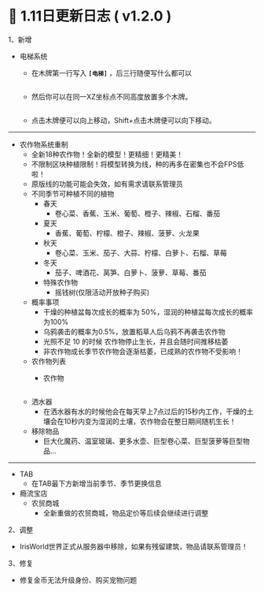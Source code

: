 # 🧾 1.11日更新日志 ( v1.2.0 )

1、新增

*   电梯系统

    * 在木牌第一行写入 **`[电梯]`** ，后三行随便写什么都可以

    <figure><img src="https://attachment.mcbbs.net/data/myattachment/forum/201808/12/194218nmd61717mjd6xrl1.png.thumb.jpg" alt=""><figcaption></figcaption></figure>

    * 然后你可以在同一XZ坐标点不同高度放置多个木牌。

    <figure><img src="https://attachment.mcbbs.net/data/myattachment/forum/201808/12/194311f0jpl2lpltbbzpv7.png.thumb.jpg" alt=""><figcaption></figcaption></figure>

    * 点击木牌便可以向上移动，Shift+点击木牌便可以向下移动。

***

* 农作物系统重制
  * 全新18种农作物！全新的模型！更精细！更精美！
  * 不限制区块种植限制！将模型转换为线，种的再多在密集也不会FPS低啦！
  * 原版线的功能可能会失效，如有需求请联系管理员
  * 不同季节可种植不同的植物
    * 春天
      * 卷心菜、香蕉、玉米、葡萄、橙子、辣椒、石榴、番茄
    * 夏天
      * 香蕉、葡萄、柠檬、橙子、辣椒、菠萝、火龙果
    * 秋天
      * 卷心菜、玉米、茄子、大蒜、柠檬、白萝卜、石榴、草莓
    * 冬天
      * 茄子、啤酒花、莴笋、白萝卜、菠萝、草莓、番茄
    * 特殊农作物
      * 摇钱树(仅限活动开放种子购买)
  * 概率事项
    * 干燥的种植盆每次成长的概率为 50%，湿润的种植盆每次成长的概率为100%
    * 乌鸦袭击的概率为0.5%，放置稻草人后乌鸦不再袭击农作物
    * 光照不足 10 的时候 农作物停止生长，并且会随时间推移枯萎
    * 非农作物成长季节农作物会逐渐枯萎，已成熟的农作物不受影响！
  * 农作物列表
    *   农作物&#x20;

        <figure><img src="https://sjwx.easydoc.xyz/95040344/files/lcrtzz6d.png" alt=""><figcaption></figcaption></figure>
  * 洒水器
    * 在洒水器有水的时候他会在每天早上7点过后的15秒内工作，干燥的土壤会在10秒内变为湿润的土壤，农作物会在整日期间随机生长！
  * 移除物品
    * 巨大化魔药、温室玻璃、更多水壶、巨型卷心菜、巨型菠萝等巨型物品...

***

* TAB
  * 在TAB最下方新增当前季节、季节更换信息
* 瘾流宝店
  * 农贸商城
    * 全新重做的农贸商城，物品定价等后续会继续进行调整

2、调整

* IrisWorld世界正式从服务器中移除，如果有残留建筑，物品请联系管理员！

3、修复

* 修复金币无法升级身份、购买宠物问题
